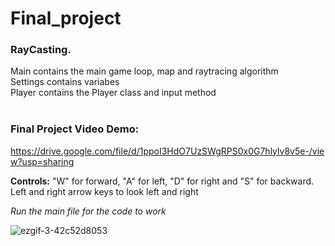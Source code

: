 # Final_project
### RayCasting.  <br />
Main contains the main game loop, map and raytracing algorithm<br />
Settings contains variabes <br />
Player contains the Player class and input method <br />
<br />
### Final Project Video Demo:
https://drive.google.com/file/d/1ppoI3HdO7UzSWgRPS0x0G7hlylv8v5e-/view?usp=sharing 
<br />

**Controls:** "W" for forward, "A" for left, "D" for right and "S" for backward. Left and right arrow keys to look left and right

*Run the main file for the code to work*

![ezgif-3-42c52d8053](https://user-images.githubusercontent.com/91599389/149656609-05855189-becc-476f-82c0-a45b667719c1.gif)
